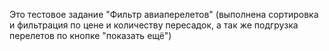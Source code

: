 Это тестовое задание "Фильтр авиаперелетов" (выполнена сортировка и фильтрация по цене и количеству пересадок, а так же подгрузка перелетов по кнопке "показать ещё")